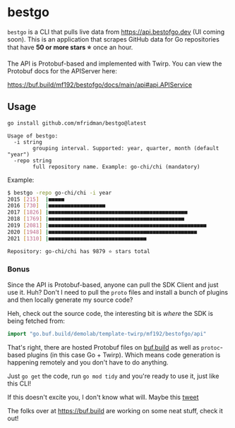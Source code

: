 # bestgo

`bestgo` is a CLI that pulls live data from https://api.bestofgo.dev (UI coming soon). This is an application that scrapes GitHub data for Go repositories that have **50 or more stars ⭐️** once an hour.

The API is Protobuf-based and implemented with Twirp. You can view the Protobuf docs for the APIServer here:

https://buf.build/mf192/bestofgo/docs/main/api#api.APIService

## Usage 

```bash
go install github.com/mfridman/bestgo@latest
```

```
Usage of bestgo:
  -i string
        grouping interval. Supported: year, quarter, month (default "year")
  -repo string
        full repository name. Example: go-chi/chi (mandatory)
```

Example:

```bash
$ bestgo -repo go-chi/chi -i year 
2015 [215]	|■■■■■
2016 [730]	|■■■■■■■■■■■■■■■■■■
2017 [1826]	|■■■■■■■■■■■■■■■■■■■■■■■■■■■■■■■■■■■■■■■■■■■■
2018 [1769]	|■■■■■■■■■■■■■■■■■■■■■■■■■■■■■■■■■■■■■■■■■■■
2019 [2081]	|■■■■■■■■■■■■■■■■■■■■■■■■■■■■■■■■■■■■■■■■■■■■■■■■■■
2020 [1948]	|■■■■■■■■■■■■■■■■■■■■■■■■■■■■■■■■■■■■■■■■■■■■■■■
2021 [1310]	|■■■■■■■■■■■■■■■■■■■■■■■■■■■■■■■

Repository: go-chi/chi has 9879 ⭐️ stars total
```

### Bonus

Since the API is Protobuf-based, anyone can pull the SDK Client and just use it. Huh? Don't I need to pull the `proto` files and install a bunch of plugins and then locally generate my source code?

Heh, check out the source code, the interesting bit is *where* the SDK is being fetched from:

```go
import "go.buf.build/demolab/template-twirp/mf192/bestofgo/api"
```

That's right, there are hosted Protobuf files on [buf.build](https://buf.build ) as well as `protoc`-based plugins (in this case Go + Twirp). Which means code generation is happening remotely and you don't have to do anything. 

Just `go get` the code, run `go mod tidy` and you're ready to use it, just like this CLI!

If this doesn't excite you, I don't know what will. Maybe this [tweet](https://twitter.com/_mfridman/status/1426677430320783364)

The folks over at https://buf.build are working on some neat stuff, check it out!